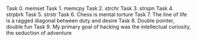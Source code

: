Task 0. memset
Task 1. memcpy
Task 2. strchr
Task 3. strspn
Task 4. strpbrk
Task 5. strstr
Task 6. Chess is mental torture
Task 7. The line of life is a ragged diagonal between duty and desire
Task 8. Double pointer, double fun
Task 9. My primary goal of hacking was the intellectual curiosity, the seduction of adventure
